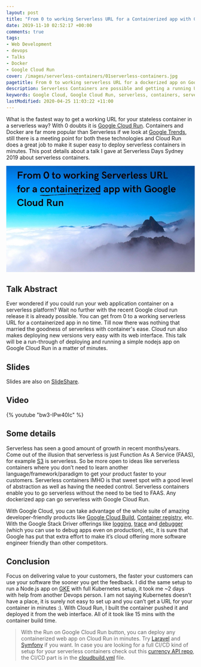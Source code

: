 ```yaml
---
layout: post
title: "From 0 to working Serverless URL for a Containerized app with Google Cloud Run [Slides and Video]"
date: 2019-11-10 02:52:17 +00:00
comments: true
tags:
- Web Development
- devops
- Talks
- Docker
- Google Cloud Run
cover: /images/serverless-containers/01serverless-containers.jpg
pagetitle: From 0 to working serverless URL for a dockerized app on Google Cloud Run - Slides and Video
description: Serverless Containers are possible and getting a running URL with Google cloud run is super easy.
keywords: Google Cloud, Google Cloud Run, serverless, containers, serverless containers, docker
lastModified: 2020-04-25 11:03:22 +11:00
---
```


What is the fastest way to get a working URL for your stateless container in a serverless way? With 0 doubts it is [Google Cloud Run](https://cloud.google.com/run/). Containers and Docker are far more popular than Serverless if we look at [Google Trends](https://trends.google.com/trends/explore?date=2015-01-01%202019-11-10&q=serverless,containers,docker), still there is a meeting point for both these technologies and Cloud Run does a great job to make it super easy to deploy serverless containers in minutes. This post details about a talk I gave at Serverless Days Sydney 2019 about serverless containers.

<!-- more -->

<img class="center" loading="lazy" src="/images/serverless-containers/01serverless-containers.jpg" title="Get running HTTPs URL for your Servereless Containers with Google Cloud Run" alt="Get running HTTPs URL for your Servereless Containers with Google Cloud Run">

## Talk Abstract

Ever wondered if you could run your web application container on a serverless platform? Wait no further with the recent Google cloud run release it is already possible. You can get from 0 to a working serverless URL for a containerized app in no time. Till now there was nothing that married the goodness of serverless with container's ease. Cloud run also makes deploying new versions very easy with its web interface. This talk will be a run-through of deploying and running a simple nodejs app on Google Cloud Run in a matter of minutes.

## Slides

<script async class="speakerdeck-embed" data-id="7821895f8f434f24ba25a9cbf0def45b" data-ratio="1.77777777777778" src="//speakerdeck.com/assets/embed.js"></script>

Slides are also on [SlideShare](https://www.slideshare.net/geshan/from-0-to-working-serverless-url-for-a-containerized-app-with-google-cloud-run-2).

## Video

{% youtube "bw3-IPw40Ic" %}

## Some details

Serverless has seen a good amount of growth in recent months/years. Come out of the illusion that serverless is just Function As A Service (FAAS), for example [S3](https://aws.amazon.com/serverless/) is serverless. So be more open to ideas like serverless containers where you don’t need to learn another language/framework/paradigm to get your product faster to your customers. Serverless containers IMHO is that sweet spot with a good level of abstraction as well as having the needed control. Serverless containers enable you to go serverless without the need to be tied to FAAS. Any dockerized app can go serverless with Google Cloud Run.

With Google Cloud, you can take advantage of the whole suite of amazing developer-friendly products like [Google Cloud Build](https://cloud.google.com/cloud-build/), [Container registry](https://cloud.google.com/container-registry/), etc. With the Google Stack Driver offerings like [logging](https://cloud.google.com/logging/), [trace](https://cloud.google.com/trace/) and [debugger](https://cloud.google.com/debugger/) (which you can use to debug apps even on production), etc, it is sure that Google has put that extra effort to make it’s cloud offering more software engineer friendly than other competitors.

## Conclusion

Focus on delivering value to your customers, the faster your customers can use your software the sooner you get the feedback. I did the same setup to run a Node.js app on [GKE](https://cloud.google.com/kubernetes-engine/) with full Kubernetes setup, it took me ~2 days with help from another Devops person. I am not saying Kubernetes doesn’t have a place, it is surely not easy to set up and you can’t get a URL for your container in minutes :). With Cloud Run, I built the container pushed it and deployed it from the web interface. All of it took like 15 mins with the container build time.

> With the Run on Google Cloud Run button, you can deploy any containerized web app on Cloud Run in minutes. Try [Laravel](https://geshan.com.np/blog/2019/10/get-laravel-6-running-on-google-cloud-run-step-by-step-with-ci/) and [Symfony](https://geshan.com.np/blog/2019/11/how-to-run-symfony-on-google-cloud-run-with-the-demo-app-step-by-step-guide/) if you want. In case you are looking for a full CI/CD kind of setup for your serverless containers check out this [currency API repo](https://github.com/geshan/currency-api), the CI/CD part is in the [cloudbuild.yml](https://github.com/geshan/currency-api/blob/master/cloudbuild.yaml) file.
